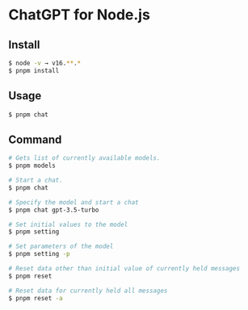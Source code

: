 # ChatGPT for Node.js

## Install

```sh
$ node -v → v16.**.*
$ pnpm install
```

## Usage

```sh
$ pnpm chat
```

## Command

```sh
# Gets list of currently available models.
$ pnpm models

# Start a chat.
$ pnpm chat

# Specify the model and start a chat
$ pnpm chat gpt-3.5-turbo

# Set initial values ​​to the model
$ pnpm setting

# Set parameters of the model
$ pnpm setting -p

# Reset data other than initial value of currently held messages
$ pnpm reset

# Reset data for currently held all messages
$ pnpm reset -a
```
